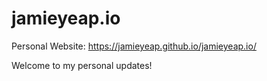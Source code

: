 # jamieyeap.io
Personal Website: https://jamieyeap.github.io/jamieyeap.io/

Welcome to my personal updates!
